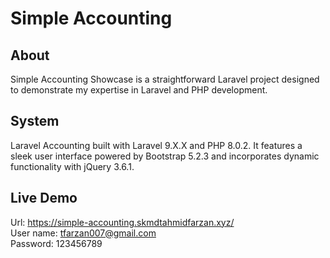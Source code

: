 # Simple Accounting


## About 

Simple Accounting Showcase is a straightforward Laravel project designed to demonstrate my expertise in Laravel and PHP development.

## System
Laravel Accounting built with Laravel 9.X.X and PHP 8.0.2. It features a sleek user interface powered by Bootstrap 5.2.3 and incorporates dynamic functionality with jQuery 3.6.1.

## Live Demo
Url: https://simple-accounting.skmdtahmidfarzan.xyz/ <br>
User name: tfarzan007@gmail.com<br>
Password: 123456789

